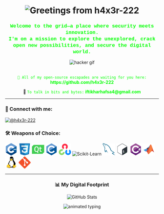 <h1 align="center">
  <img src="https://readme-typing-svg.demolab.com?font=Press+Start+2P&color=%2300FF00&size=24&duration=3500&center=true&vCenter=true&multiline=true&width=800&height=80&lines=Greetings+from+h4x3r-222" alt="Greetings from h4x3r-222" />
</h1>

<h3 align="center">
  <span style="font-family: 'Courier New', Courier, monospace; color: #00ff00;">
    Welcome to the grid—a place where security meets innovation. <br>I'm on a mission to explore the unexplored, crack open new possibilities, and secure the digital world.
  </span>
</h3>

<div align="center">
  <img src="https://media.giphy.com/media/L1R1tvI9svkIWwpVYr/giphy.gif" width="400" alt="hacker gif">
</div>

<br>

<div align="center">
  <p>
    <code style="color: #00ff00;">📌 All of my open-source escapades are waiting for you here:</code> 
    <a href="https://github.com/h4x3r-222" target="_blank" style="text-decoration: none;">
      <strong style="color: #00ff00;">https://github.com/h4x3r-222</strong>
    </a>
  </p>
</div>

<div align="center">
  <p>
    💬 <code style="color: #00ff00;">To talk in bits and bytes:</code> 
    <strong style="color: #00ff00;">iftikharhafsa4@gmail.com</strong>
  </p>
</div>

---

<h3 align="left">🔗 Connect with me:</h3>
<p align="left">
  <a href="https://medium.com/@h4x3r-222" target="blank">
    <img align="center" src="https://raw.githubusercontent.com/rahuldkjain/github-profile-readme-generator/master/src/images/icons/Social/medium.svg" alt="@h4x3r-222" height="30" width="40" />
  </a>
</p>

<h3 align="left">🛠️ Weapons of Choice:</h3>
<p align="left">
  <img src="https://raw.githubusercontent.com/devicons/devicon/master/icons/cplusplus/cplusplus-original.svg" alt="C++" width="40" height="40"/>
  <img src="https://raw.githubusercontent.com/devicons/devicon/master/icons/css3/css3-original.svg" alt="CSS" width="40" height="40"/>
  <img src="https://raw.githubusercontent.com/devicons/devicon/master/icons/qt/qt-original.svg" alt="Qt" width="40" height="40"/>
  <img src="https://raw.githubusercontent.com/devicons/devicon/master/icons/c/c-original.svg" alt="C" width="40" height="40"/>
  <img src="https://raw.githubusercontent.com/devicons/devicon/master/icons/opencv/opencv-original.svg" alt="OpenCV" width="40" height="40"/>
  <img src="https://upload.wikimedia.org/wikipedia/commons/0/05/Scikit_learn_logo_small.svg" alt="Scikit-Learn" width="40" height="40"/>
  <img src="https://raw.githubusercontent.com/devicons/devicon/master/icons/mysql/mysql-original.svg" alt="MySQL" width="40" height="40"/>
  <img src="https://raw.githubusercontent.com/devicons/devicon/master/icons/bash/bash-original.svg" alt="Bash" width="40" height="40"/>
  <img src="https://raw.githubusercontent.com/devicons/devicon/master/icons/csharp/csharp-original.svg" alt="C#" width="40" height="40"/>
  <img src="https://raw.githubusercontent.com/devicons/devicon/master/icons/matlab/matlab-original.svg" alt="MATLAB" width="40" height="40"/>
  <img src="https://raw.githubusercontent.com/devicons/devicon/master/icons/linux/linux-original.svg" alt="Linux" width="40" height="40"/>
  <img src="https://raw.githubusercontent.com/devicons/devicon/master/icons/git/git-original.svg" alt="Git" width="40" height="40"/>
</p>

---

<h3 align="center">📊 My Digital Footprint</h3>
<p align="center">
  <img src="https://github-readme-stats.vercel.app/api?username=h4x3r-222&show_icons=true&theme=radical" alt="GitHub Stats" />
</p>

<div align="center">
  <img src="https://readme-typing-svg.demolab.com?font=Press+Start+2P&color=%23FF00FF&size=18&center=true&vCenter=true&multiline=true&width=800&height=120&lines=JUMP+INTO+THE+MATRIX+OF+SECURITY!;LET'S+LEVEL+UP+YOUR+CODING+GAME." alt="animated typing">
</div>
